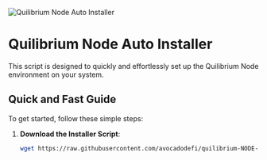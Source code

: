 ![Quilibrium Node Auto Installer]([https://github.com/avocadodefi/quilibrium-NODE-AUTO-INSTALLER/blob/main/q1.png](https://github.com/avocadodefi/quilibrium-NODE-AUTO-INSTALLER/blob/main/Node-Installer.gif))

# Quilibrium Node Auto Installer

This script is designed to quickly and effortlessly set up the Quilibrium Node environment on your system.

## Quick and Fast Guide

To get started, follow these simple steps:

1. **Download the Installer Script**:
   ```bash
   wget https://raw.githubusercontent.com/avocadodefi/quilibrium-NODE-AUTO-INSTALLER/main/autoisetup.sh
